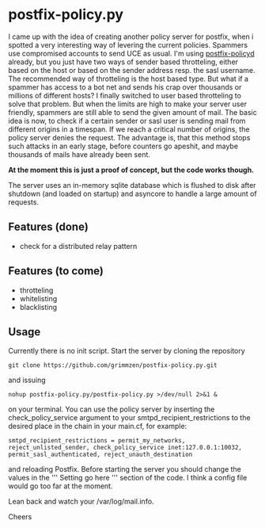 postfix-policy.py
=================

I came up with the idea of creating another policy server for postfix, when i spotted a very
interesting way of levering the current policies. Spammers use compromised accounts to send UCE as usual. I'm using [postfix-policyd](http://policyd.org)
already, but you just have two ways of sender based throtteling, either based on the host or based on the sender address
resp. the sasl username. The recommended way of throtteling is the host based type. But what if a spammer has access to a bot net
and sends his crap over thousands or millions of different hosts? I finally switched to user based throtteling to solve that problem. But when
the limits are high to make your server user friendly, spammers are still able to send the given amount of mail.
The basic idea is now, to check if a certain sender or sasl user is sending mail from different origins in a timespan.
If we reach a critical number of origins, the policy server denies the request. The advantage is, that this method stops
such attacks in an early stage, before counters go apeshit, and maybe thousands of mails have already been sent.

**At the moment this is just a proof of concept, but the code works though.**

The server uses an in-memory sqlite database which is flushed to disk after shutdown (and loaded on startup) and asyncore
to handle a large amount of requests.

Features (done)
---------------
* check for a distributed relay pattern 

Features (to come)
------------------
* throtteling
* whitelisting
* blacklisting

Usage
-----
Currently there is no init script. Start the server by cloning the repository 

`git clone https://github.com/grimmzen/postfix-policy.py.git`

and issuing 

`nohup postfix-policy.py/postfix-policy.py >/dev/null 2>&1 &`

on your terminal. You can use the policy server by inserting the check_policy_service argument to your smtpd_recipient_restrictions 
to the desired place in the chain in your main.cf, for example:

`smtpd_recipient_restrictions = permit_my_networks, reject_unlisted_sender, check_policy_service inet:127.0.0.1:10032, permit_sasl_authenticated, reject_unauth_destination`

and reloading Postfix. Before starting the server you should change the values in the ''' Setting go here ''' section of the code. I think a
config file would go too far at the moment.

Lean back and watch your /var/log/mail.info.

Cheers

